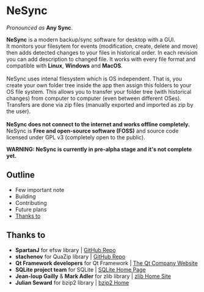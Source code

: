# NeSync

_Pronounced as_ __Any Sync__.

__NeSync__ is a modern backup/sync software for desktop with a GUI.<br>
It monitors your filesytem for events (modification, create, delete and move) then adds detected changes to your files in historical order.
In each revision you can add description to changed file. It works with every file format and compatible with __Linux__, __Windows__ and __MacOS__.
<br><br>
NeSync uses intenal filesystem which is OS independent.
That is, you create your own folder tree inside the app then assign this folders to your OS file system. 
This allows you to transfer your folder tree (with historical changes) from computer to computer (even between different OSes).
Transfers are done via zip files (manually exported and imported as zip by the user).
<br><br>
__NeSync does not connect to the internet and works offline completely.__<br>
NeSync is __Free and open-source software (FOSS)__ and source code licensed under GPL v3 (completely open to the public).

__WARNING: NeSync is currently in pre-alpha stage and it's not complete yet.__


## Outline

* Few important note
* Building
* Contributing
* Future plans
* [Thanks to](#thanks-to)

## Thanks to

* __SpartanJ__ for efsw library | [GitHub Repo](https://github.com/SpartanJ/efsw)
* __stachenov__ for QuaZip library | [GitHub Repo](https://github.com/stachenov/quazip)
* __Qt Framework developers__ for Qt Framework | [The Qt Company Website](https://www.qt.io)
* __SQLite project team__ for SQLite | [SQLite Home Page](https://www.sqlite.org)
* __Jean-loup Gailly__ & __Mark Adler__ for zlib library | [zlib Home Site](https://zlib.net)
* __Julian Seward__ for bzip2 library | [bzip2 Home](https://sourceware.org/bzip2)
